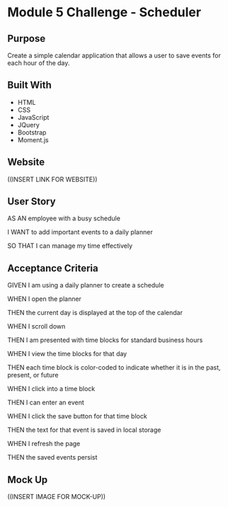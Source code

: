 # Module 5 Challenge - Scheduler


## Purpose

Create a simple calendar application that allows a user to save events for each hour of the day.


## Built With
* HTML
* CSS
* JavaScript
* JQuery
* Bootstrap
* Moment.js


## Website

((INSERT LINK FOR WEBSITE))


## User Story

AS AN employee with a busy schedule

I WANT to add important events to a daily planner

SO THAT I can manage my time effectively


## Acceptance Criteria

GIVEN I am using a daily planner to create a schedule

WHEN I open the planner

THEN the current day is displayed at the top of the calendar

WHEN I scroll down

THEN I am presented with time blocks for standard business hours

WHEN I view the time blocks for that day

THEN each time block is color-coded to indicate whether it is in the past, present, or future

WHEN I click into a time block

THEN I can enter an event

WHEN I click the save button for that time block

THEN the text for that event is saved in local storage

WHEN I refresh the page

THEN the saved events persist


## Mock Up

((INSERT IMAGE FOR MOCK-UP))
